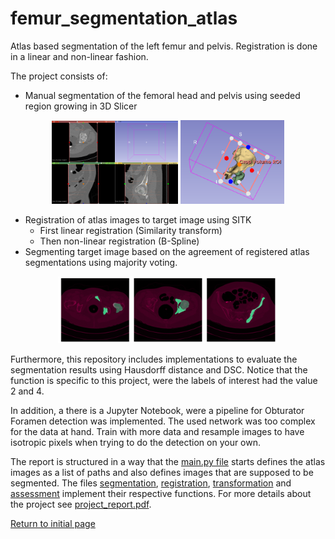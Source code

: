 # femur_segmentation_atlas
Atlas based segmentation of the left femur and pelvis. Registration is done in a linear and non-linear fashion. 

The project consists of:
 - Manual segmentation of the femoral head and pelvis using seeded region growing in 3D Slicer

<p align="center">
  <img src="https://github.com/RebeccaBonato/Master-Projects-/blob/main/images/3Dslicer_3view.png" alt="3D slicer" width="40%">
  <img src="https://github.com/RebeccaBonato/Master-Projects-/blob/main/images/3Dslicer.png" alt="3D slicer segmented" width="33%">
</p>

 - Registration of atlas images to target image using SITK
    - First linear registration (Similarity transform)
    - Then non-linear registration (B-Spline)
 - Segmenting target image based on the agreement of registered atlas segmentations using majority voting.

<p align="center">
  <img src="https://github.com/RebeccaBonato/Master-Projects-/blob/main/images/Atlas_Segmentation.png" alt="Atlas based segmentation" width="70%">
</p>
 
 Furthermore, this repository includes implementations to evaluate the segmentation results using Hausdorff distance and DSC. Notice that the function is specific to this project, were the labels of interest had the value 2 and 4. 
 
 In addition, a there is a Jupyter Notebook, were a pipeline for Obturator Foramen detection was implemented. The used network was too complex for the data at hand. Train with more data and resample images to have isotropic pixels when trying to do the detection on your own. 
 
 The report is structured in a way that the [main.py file](main.py) starts defines the atlas images as a list of paths and also defines images that are supposed to be segmented. The files [segmentation](segmentation.py), [registration](registration.py), [transformation](transformation.py) and [assessment](assessment.py) implement their respective functions. For more details about the project see [project_report.pdf](project_report.pdf).



[Return to initial page](https://github.com/RebeccaBonato/Master-Projects-/blob/main/README.md)

